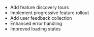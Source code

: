 - Add feature discovery tours
- Implement progressive feature rollout
- Add user feedback collection
- Enhanced error handling
- Improved loading states
